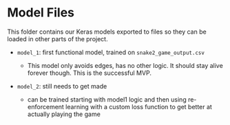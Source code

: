 # Model Files 
This folder contains our Keras models exported to files so they can be loaded in other parts of the project. 

- `model_1`: first functional model, trained on `snake2_game_output.csv`
  - This model only avoids edges, has no other logic. It should stay alive forever though. This is the successful MVP.

- `model_2`: still needs to get made 
  - can be trained starting with model1 logic and then using re-enforcement learning with a custom loss function to get better at actually playing the game